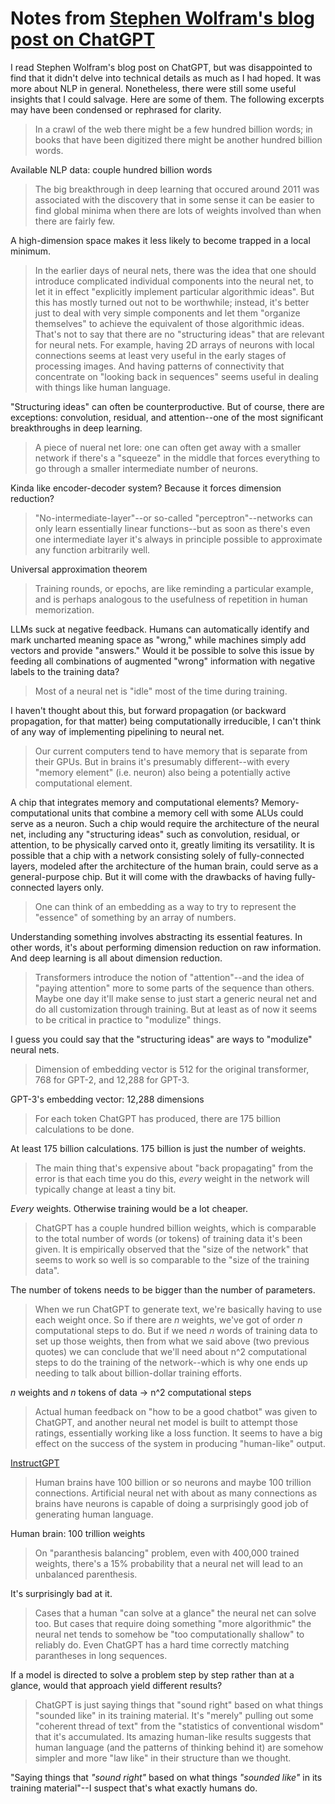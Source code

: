 # Notes from [Stephen Wolfram's blog post on ChatGPT](https://writings.stephenwolfram.com/2023/02/what-is-chatgpt-doing-and-why-does-it-work/)

I read Stephen Wolfram's blog post on ChatGPT, but was disappointed to find that it didn't delve into technical details as much as I had hoped. It was more about NLP in general. Nonetheless, there were still some useful insights that I could salvage. Here are some of them. The following excerpts may have been condensed or rephrased for clarity.

> In a crawl of the web there might be a few hundred billion words; in books that have been digitized there might be another hundred billion words.

Available NLP data: couple hundred billion words

> The big breakthrough in deep learning that occured around 2011 was associated with the discovery that in some sense it can be easier to find global minima when there are lots of weights involved than when there are fairly few.

A high-dimension space makes it less likely to become trapped in a local minimum.

> In the earlier days of neural nets, there was the idea that one should introduce complicated individual components into the neural net, to let it in effect "explicitly implement particular algorithmic ideas". But this has mostly turned out not to be worthwhile; instead, it's better just to deal with very simple components and let them "organize themselves" to achieve the equivalent of those algorithmic ideas. That's not to say that there are no "structuring ideas" that are relevant for neural nets. For example, having 2D arrays of neurons with local connections seems at least very useful in the early stages of processing images. And having patterns of connectivity that concentrate on "looking back in sequences" seems useful in dealing with things like human language. 

"Structuring ideas" can often be counterproductive. But of course, there are exceptions: convolution, residual, and attention--one of the most significant breakthroughs in deep learning.

> A piece of nueral net lore: one can often get away with a smaller network if there's a "squeeze" in the middle that forces everything to go through a smaller intermediate number of neurons.

Kinda like encoder-decoder system? Because it forces dimension reduction?

> "No-intermediate-layer"--or so-called "perceptron"--networks can only learn essentially linear functions--but as soon as there's even one intermediate layer it's always in principle possible to approximate any function arbitrarily well.

Universal approximation theorem

> Training rounds, or epochs, are like reminding a particular example, and is perhaps analogous to the usefulness of repetition in human memorization.

LLMs suck at negative feedback. Humans can automatically identify and mark uncharted meaning space as "wrong," while machines simply add vectors and provide "answers." Would it be possible to solve this issue by feeding all combinations of augmented "wrong" information with negative labels to the training data? 

> Most of a neural net is "idle" most of the time during training.

I haven't thought about this, but forward propagation (or backward propagation, for that matter) being computationally irreducible, I can't think of any way of implementing pipelining to neural net.

> Our current computers tend to have memory that is separate from their GPUs. But in brains it's presumably different--with every "memory element" (i.e. neuron) also being a potentially active computational element.

A chip that integrates memory and computational elements? Memory-computational units that combine a memory cell with some ALUs could serve as a neuron. Such a chip would require the architecture of the neural net, including any "structuring ideas" such as convolution, residual, or attention, to be physically carved onto it, greatly limiting its versatility. It is possible that a chip with a network consisting solely of fully-connected layers, modeled after the architecture of the human brain, could serve as a general-purpose chip. But it will come with the drawbacks of having fully-connected layers only.

> One can think of an embedding as a way to try to represent the "essence" of something by an array of numbers.

Understanding something involves abstracting its essential features. In other words, it's about performing dimension reduction on raw information. And deep learning is all about dimension reduction. 

> Transformers introduce the notion of "attention"--and the idea of "paying attention" more to some parts of the sequence than others. Maybe one day it'll make sense to just start a generic neural net and do all customization through training. But at least as of now it seems to be critical in practice to "modulize" things.

I guess you could say that the "structuring ideas" are ways to "modulize" neural nets.

> Dimension of embedding vector is 512 for the original transformer, 768 for GPT-2, and 12,288 for GPT-3.

GPT-3's embedding vector: 12,288 dimensions

> For each token ChatGPT has produced, there are 175 billion calculations to be done.

At least 175 billion calculations. 175 billion is just the number of weights.

> The main thing that's expensive about "back propagating" from the error is that each time you do this, *every* weight in the network will typically change at least a tiny bit.

*Every* weights. Otherwise training would be a lot cheaper.

> ChatGPT has a couple hundred billion weights, which is comparable to the total number of words (or tokens) of training data it's been given. It is empirically observed that the "size of the network" that seems to work so well is so comparable to the "size of the training data".

The number of tokens needs to be bigger than the number of parameters.

> When we run ChatGPT to generate text, we're basically having to use each weight once. So if there are *n* weights, we've got of order *n* computational steps to do. But if we need *n* words of training data to set up those weights, then from what we said above (two previous quotes) we can conclude that we'll need about n^2 computational steps to do the training of the network--which is why one ends up needing to talk about billion-dollar training efforts. 

*n* weights and *n* tokens of data -> n^2 computational steps

> Actual human feedback on "how to be a good chatbot" was given to ChatGPT, and another neural net model is built to attempt those ratings, essentially working like a loss function. It seems to have a big effect on the success of the system in producing "human-like" output.

[InstructGPT](https://arxiv.org/pdf/2203.02155.pdf)

> Human brains have 100 billion or so neurons and maybe 100 trillion connections. Artificial neural net with about as many connections as brains have neurons is capable of doing a surprisingly good job of generating human language.

Human brain: 100 trillion weights

> On "paranthesis balancing" problem, even with 400,000 trained weights, there's a 15% probability that a neural net will lead to an unbalanced parenthesis.

It's surprisingly bad at it.

> Cases that a human "can solve at a glance" the neural net can solve too. But cases that require doing something "more algorithmic" the neural net tends to somehow be "too computationally shallow" to reliably do. Even ChatGPT has a hard time correctly matching parantheses in long sequences.

If a model is directed to solve a problem step by step rather than at a glance, would that approach yield different results?

> ChatGPT is just saying things that "sound right" based on what things "sounded like" in its training material. It's "merely" pulling out some "coherent thread of text" from the "statistics of conventional wisdom" that it's accumulated. Its amazing human-like results suggests that human language (and the patterns of thinking behind it) are somehow simpler and more "law like" in their structure than we thought. 

"Saying things that *"sound right"* based on what things *"sounded like"* in its training material"--I suspect that's what exactly humans do.
